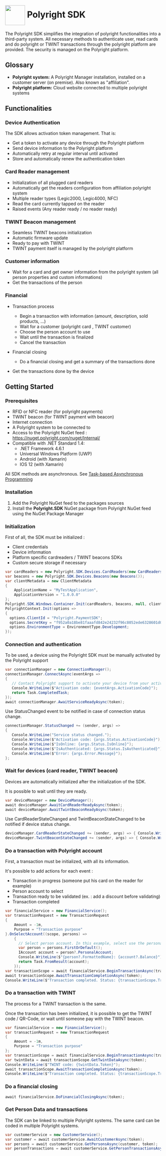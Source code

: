 # <img align="center" src="https://github.com/polyright/PaymentTerminal-URI-Scheme/raw/master/docs/img/polyright-icon.png" height="64">  Polyright SDK

The Polyright SDK simplifies the integration of polyright functionalities into a third-party system. All necessary methods to authenticate user, read cards and do polyright or TWINT transactions through the polyright platform are provided.
The security is managed on the Polyright platform.

## Glossary

- **Polyright system:** A Polyright Manager installation, installed on a customer server (on premise). Also known as "affiliation".
- **Polyright platform:** Cloud website connected to multiple polyright systems

## Functionalities

### Device Authentication

The SDK allows activation token management. That is: 
- Get a token to activate any device through the Polyright platform
- Send device information to the Polyright platform
- Automatically retry at regular interval until activated
- Store and automatically renew the authentication token


### Card Reader management

-	Initialization of all plugged card readers
  - Automatically get the readers configuration from affiliation polyright system
  - Multiple reader types (Legic2000, Legic4000, NFC)
-	Read the card currently tapped on the reader
-	Raised events (Any reader ready / no reader ready)


### TWINT Beacon management

-	Seamless TWINT beacons initialization
-	Automatic firmware update
-	Ready to pay with TWINT
  - TWINT payment itself is managed by the polyright platform


### Customer information
-	Wait for a card and get owner information from the polyright system (all person properties and custom informations)
-	Get the transactions of the person

### Financial
- Transaction process
  - Begin a transaction with information (amount, description, sold products, ...)
  - Wait for a customer (polyright card , TWINT customer)
  - Choose the person account to use
  - Wait until the transaction is finalized
  - Cancel the transaction
  
- Financial closing
  - Do a financial closing and get a summary of the transactions done

- Get the transactions done by the device

## Getting Started

### Prerequisites
- RFID or NFC reader (for polyright payments)
- TWINT beacon (for TWINT payment with beacon)
- Internet connection
- A Polyright system to be connected to
- Access to the Polyright NuGet feed : https://nuget.polyright.com/nuget/Internal/
- Compatible with .NET Standard 1.4:
  - .NET Framework 4.6.1
  - Universal Windows Platform (UWP)
  - Android (with Xamarin)
  - IOS 12 (with Xamarin)
  
All SDK methods are asynchronous. See [Task-based Asynchronous Programming](https://docs.microsoft.com/en-us/dotnet/standard/parallel-programming/task-based-asynchronous-programming)

### Installation
1. Add the Polyright NuGet feed to the packages sources
2. Install the **Polyright.SDK** NuGet package from Polyright NuGet feed using the NuGet Package Manager

### Initialization

First of all, the SDK must be initialized :
- Client credentials
- Device information
- Platform specific cardreaders / TWINT beacons SDKs
- Custom secure storage if necessary


```csharp
var cardReaders = new Polyright.SDK.Devices.CardReaders(new CardReaders());
var beacons = new Polyright.SDK.Devices.Beacons(new Beacons());
var clientMetadata = new ClientMetadata
{
	ApplicationName = "MyTestApplication",
	ApplicationVersion = "1.0.0.0"
};
Polyright.SDK.Windows.Container.Init(cardReaders, beacons, null, clientMetadata);
PolyrightContext.Init(options =>
{
  options.ClientId = "Polyright.PaymentSDK";
  options.SecretKey = "f952a0a18be81faaafd842e24232f96c8052ede6328601d06c9f10a0130b7f7f";
  options.EnvironmentType = EnvironmentType.Development;
});

```
### Connection and authentication

To be used, a device using the Polyright SDK must be manually activated by the Polyright support

```csharp
var connectionManager = new ConnectionManager();
connectionManager.ConnectAsync(eventArgs =>
{
   // Contact Polyright support to activate your device from your activation code
   Console.WriteLine($"Activation code: {eventArgs.ActivationCode}");
   return Task.CompletedTask;
});
await connectionManager.AwaitServiceReadyAsync(token);
```

Use StatusChanged event to be notified in case of connection status change.

```csharp
connectionManager.StatusChanged += (sender, args) =>
{
   Console.WriteLine("Service status changed.");
   Console.WriteLine($"Activation code: {args.Status.ActivationCode}");
   Console.WriteLine($"IsOnline: {args.Status.IsOnline}");
   Console.WriteLine($"IsAuthenticated: {args.Status.IsAuthenticated}");
   Console.WriteLine($"Error: {args.Error.Message}");
};
```

### Wait for devices (card reader, TWINT beacon)

Devices are automatically initialized after the initialization of the SDK.

It is possible to wait until they are ready.

```csharp
var deviceManager = new DeviceManager();
await deviceManager.AwaitCardReaderReadyAsync(token);
await deviceManager.AwaitTwintBeaconReadyAsync(token);

```

Use CardReaderStateChanged and TwintBeaconStateChanged to be notified if device status change.

```csharp
deviceManager.CardReaderStateChanged += (sender, args) => { Console.WriteLine($"Card reader state changed: {args.IsReady}"); };
deviceManager.TwintBeaconStateChanged += (sender, args) => { Console.WriteLine($"TWINT beacon state changed: {args.IsReady}"); };
```


### Do a transaction with Polyright account

First, a transaction must be initialized, with all its information.

It's possible to add actions for each event :
- Transaction in progress (someone put his card on the reader for example)
- Person account to select
- Transaction ready to be validated (ex. : add a discount before validating)
- Transaction completed

```csharp
var financialService = new FinancialService();
var transactionRequest = new TransactionRequest
{
	Amount = -1m,
	Purpose = "Transaction purpose"
}.OnSelectAccount((scope, persons) =>
	{
	  // Select person account. In this example, select use the personal account
	  var person = persons.FirstOrDefault();
	  IAccount account = person?.PersonalAccount;
	  Console.WriteLine($"{person?.FormattedName}: {account?.Balance}");
	  return Task.FromResult(account);
	});
var transactionScope = await financialService.BeginTransactionAsync(transactionRequest, token);
await transactionScope.AwaitTransactionCompletionAsync(token);
Console.WriteLine($"Transaction completed. Status: {transactionScope.Transaction.Status}");
```

### Do a transaction with TWINT

The process for a TWINT transaction is the same.

Once the transaction has been initialized, it is possible to get the TWINT code / QR-Code, or wait until someone pay with the TWINT beacon.

```csharp
var financialService = new FinancialService();
var transactionRequest = new TransactionRequest
{
	Amount = -1m,
	Purpose = "Transaction purpose"
};
var transactionScope = await financialService.BeginTransactionAsync(transactionRequest, token);
var twintData = await transactionScope.GetTwintDataAsync(token);
Console.WriteLine($"TWINT code: {twintData.Token}");
await transactionScope.AwaitTransactionCompletionAsync(token);
Console.WriteLine($"Transaction completed. Status: {transactionScope.Transaction.Status}");
```

### Do a financial closing

```csharp
await financialService.DoFinancialClosingAsync(token);
```
### Get Person Data and transactions

The SDK can be linked to multiple Polyright systems. The same card can be coded in multiple Polyright systems. 

```csharp
var customerService = new CustomerService();
var customer = await customerService.AwaitCustomerAsync(token);
var persons = await customerService.GetPersonsAsync(customer, token);
var personTransactions = await customerService.GetPersonTransactionsAsync(persons.First(), new DateTime(2018, 10, 1), new DateTime(2018, 10, 1), 0, 100, token);
```


